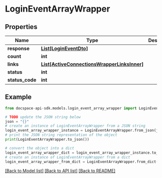 # LoginEventArrayWrapper

## Properties

Name | Type | Description | Notes
------------ | ------------- | ------------- | -------------
**response** | [**List[LoginEventDto]**](LoginEventDto.md) |  | [optional] 
**count** | **int** |  | [optional] 
**links** | [**List[ActiveConnectionsWrapperLinksInner]**](ActiveConnectionsWrapperLinksInner.md) |  | [optional] 
**status** | **int** |  | [optional] 
**status_code** | **int** |  | [optional] 

## Example

```python
from docspace-api-sdk.models.login_event_array_wrapper import LoginEventArrayWrapper

# TODO update the JSON string below
json = "{}"
# create an instance of LoginEventArrayWrapper from a JSON string
login_event_array_wrapper_instance = LoginEventArrayWrapper.from_json(json)
# print the JSON string representation of the object
print(LoginEventArrayWrapper.to_json())

# convert the object into a dict
login_event_array_wrapper_dict = login_event_array_wrapper_instance.to_dict()
# create an instance of LoginEventArrayWrapper from a dict
login_event_array_wrapper_from_dict = LoginEventArrayWrapper.from_dict(login_event_array_wrapper_dict)
```
[[Back to Model list]](../README.md#documentation-for-models) [[Back to API list]](../README.md#documentation-for-api-endpoints) [[Back to README]](../README.md)


